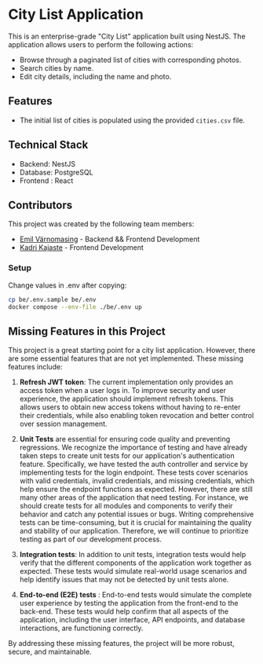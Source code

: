 # City List Application

This is an enterprise-grade "City List" application built using NestJS. The application allows users to perform the
following actions:

- Browse through a paginated list of cities with corresponding photos.
- Search cities by name.
- Edit city details, including the name and photo.

## Features

- The initial list of cities is populated using the provided `cities.csv` file.

## Technical Stack

- Backend: NestJS
- Database: PostgreSQL
- Frontend : React

## Contributors

This project was created by the following team members:

- [Emil Värnomasing](https://github.com/3mil1) - Backend && Frontend Development
- [Kadri Kajaste](https://github.com/kkajaste) - Frontend Development

### Setup

Change values in .env after copying:

```bash
cp be/.env.sample be/.env
docker compose --env-file ./be/.env up
```

## Missing Features in this Project

This project is a great starting point for a city list application. However, there are some essential features that are
not yet implemented. These missing features include:

1) **Refresh JWT token**: The current implementation only provides an access token when a user logs in. To improve
   security and
   user experience, the application should implement refresh tokens. This allows users to obtain new access tokens
   without
   having to re-enter their credentials, while also enabling token revocation and better control over session
   management.
2) **Unit Tests** are essential for ensuring code quality and preventing regressions. We recognize the importance of
   testing and have already taken steps to create unit tests for our application's authentication feature. Specifically,
   we have tested the auth controller and service by implementing tests for the login endpoint. These tests cover
   scenarios with valid credentials, invalid credentials, and missing credentials, which help ensure the endpoint
   functions as expected. However, there are still many other areas of the application that need testing. For instance,
   we should create tests for
   all modules and components to verify their behavior and catch any potential issues or bugs. Writing comprehensive
   tests
   can be time-consuming, but it is crucial for maintaining the quality and stability of our application. Therefore, we
   will continue to prioritize testing as part of our development process.

3) **Integration tests**: In addition to unit tests, integration tests would help verify that the different components
   of the application work together as expected. These tests would simulate real-world usage scenarios and help identify
   issues that may not be detected by unit tests alone.

4) **End-to-end (E2E) tests** : End-to-end tests would simulate the complete user experience by testing the application
   from the front-end to the back-end. These tests would help confirm that all aspects of the application, including the
   user interface, API endpoints, and database interactions, are functioning correctly.

By addressing these missing features, the project will be more robust, secure, and maintainable.
